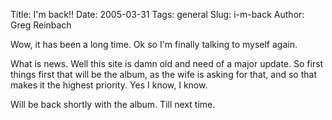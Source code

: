 Title: I'm back!!
Date: 2005-03-31
Tags: general
Slug: i-m-back
Author: Greg Reinbach

Wow, it has been a long time. Ok so I'm finally talking to myself again.

What is news. Well this site is damn old and need of a major update. So first things first that will be the album, as the wife is asking for that, and so that makes it the highest priority. Yes I know, I know.

Will be back shortly with the album. Till next time.

